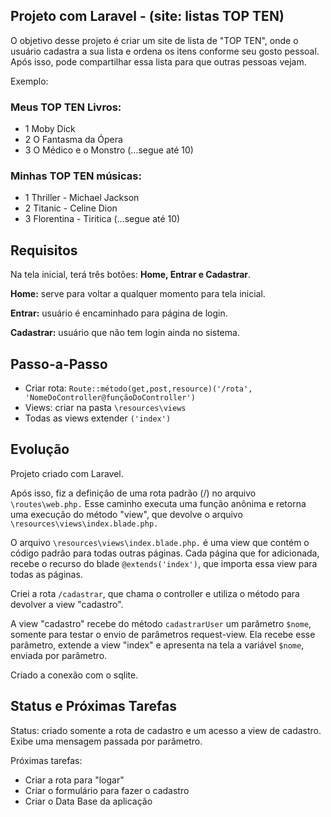 

## Projeto com Laravel - (site: listas TOP TEN)

O objetivo desse projeto é criar um site de lista de "TOP TEN", onde o usuário cadastra a sua lista e ordena os itens conforme seu gosto pessoal. Após isso, pode compartilhar essa lista para que outras pessoas vejam.

Exemplo: 

### Meus TOP TEN Livros:

- 1 Moby Dick
- 2 O Fantasma da Ópera
- 3 O Médico e o Monstro
(...segue até 10)

### Minhas TOP TEN músicas:

- 1 Thriller - Michael Jackson
- 2 Titanic - Celine Dion
- 3 Florentina - Tiritica
(...segue até 10)

## Requisitos

Na tela inicial, terá três botões: **Home, Entrar e Cadastrar**.

**Home:** serve para voltar a qualquer momento para tela inicial.

**Entrar:** usuário é encaminhado para página de login.

**Cadastrar:** usuário que não tem login ainda no sistema.

## Passo-a-Passo

- Criar rota: `Route::método(get,post,resource)('/rota', 'NomeDoController@funçãoDoController')`
- Views: criar na pasta `\resources\views`
- Todas as views extender `('index')`


## Evolução

Projeto criado com Laravel.

Após isso, fiz a definição de uma rota padrão (/) no arquivo `\routes\web.php.` Esse caminho executa uma função anônima e retorna uma execução do método "view", que devolve o arquivo `\resources\views\index.blade.php.`

O arquivo  `\resources\views\index.blade.php.` é uma view que contém o código padrão para todas outras páginas. Cada página que for adicionada, recebe o recurso do blade `@extends('index')`, que importa essa view para todas as páginas.

Criei a rota `/cadastrar`, que chama o controller e utiliza o método para devolver a view "cadastro".

A view "cadastro" recebe do método `cadastrarUser` um parâmetro `$nome`, somente para testar o envio de parâmetros request-view. Ela recebe esse parâmetro, extende a view "index" e apresenta na tela a variável `$nome`, enviada por parâmetro.

Criado a conexão com o sqlite.

## Status e Próximas Tarefas

Status: criado somente a rota de cadastro e um acesso a view de cadastro. Exibe uma mensagem passada por parâmetro.

Próximas tarefas:

- Criar a rota para "logar"
- Criar o formulário para fazer o cadastro
- Criar o Data Base da aplicação





